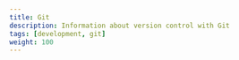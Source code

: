 ```yaml
---
title: Git
description: Information about version control with Git
tags: [development, git]
weight: 100
---
```

<div id="contributionContent"></div>

<script src="https://unpkg.com/axios/dist/axios.min.js"></script>
<script>
  let content = document.getElementById('contributionContent');
  if (content.innerHTML === '') {
    content.innerHTML = 'Loading from github...';
  }
   axios.get(`${'https://cors-anywhere.herokuapp.com/'}https://github.com/Altinn/altinn-studio/blob/main/CONTRIBUTING.md`)
    .then((res) => {
      const doc = new DOMParser().parseFromString(res.data, "text/html");

      content.innerHTML = doc.getElementById('readme').innerHTML;
      });
</script>
